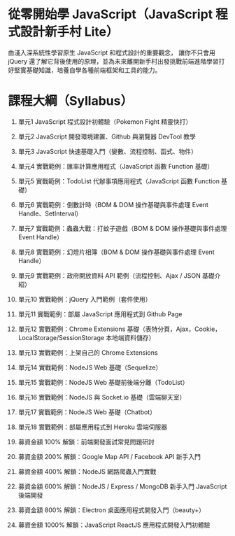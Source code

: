 # 從零開始學 JavaScript（JavaScript 程式設計新手村 Lite）
由淺入深系統性學習原生 JavaScript 和程式設計的重要觀念， 讓你不只會用 jQuery 還了解它背後使用的原理，並為未來離開新手村出發挑戰前端進階學習打好堅實基礎知識，培養自學各種前端框架和工具的能力。

# 課程大綱（Syllabus）
1. 單元1 JavaScript 程式設計初體驗（Pokemon Fight 精靈快打）

2. 單元2 JavaScript 開發環境建置、Github 與瀏覽器 DevTool 教學 

3. 單元3 JavaScript 快速基礎入門（變數、流程控制、函式、物件）

4. 單元4 實戰範例：匯率計算應用程式（JavaScript 函數 Function 基礎） 

5. 單元5 實戰範例：TodoList 代辦事項應用程式（JavaScript 函數 Function 基礎）

6. 單元6 實戰範例：倒數計時（BOM & DOM 操作基礎與事件處理 Event Handle、SetInterval） 

7. 單元7 實戰範例：蟲蟲大戰：打蚊子遊戲（BOM & DOM 操作基礎與事件處理 Event Handle）   

8. 單元8 實戰範例：幻燈片相簿（BOM & DOM 操作基礎與事件處理 Event Handle） 

9. 單元9 實戰範例：政府開放資料 API 範例（流程控制、Ajax / JSON 基礎介紹）

10. 單元10 實戰範例：jQuery 入門範例（套件使用）

11. 單元11 實戰範例：部屬 JavaScript 應用程式到 Github Page

12. 單元12 實戰範例：Chrome Extensions 基礎（表特分頁，Ajax，Cookie，LocalStorage/SessionStorage 本地端資料儲存）

13. 單元13 實戰範例：上架自己的 Chrome Extensions

14. 單元14 實戰範例：NodeJS Web 基礎（Sequelize）
 
15. 單元15 實戰範例：NodeJS Web 基礎前後端分離（TodoList）

16. 單元16 實戰範例：NodeJS 與 Socket.io 基礎（雲端聊天室）

17. 單元17 實戰範例：NodeJS Web 基礎（Chatbot）

18. 單元18 實戰範例：部屬應用程式到 Heroku 雲端伺服器

19. 募資金額 100% 解鎖：前端開發面試常見問題研討

20. 募資金額 200% 解鎖：Google Map API / Facebook API 新手入門

21. 募資金額 400% 解鎖：NodeJS 網路爬蟲入門實戰 

22. 募資金額 600% 解鎖：NodeJS / Express / MongoDB 新手入門 JavaScript 後端開發

23. 募資金額 800% 解鎖：Electron 桌面應用程式開發入門（beauty+）

24. 募資金額 1000% 解鎖：JavaScript ReactJS 應用程式開發入門初體驗